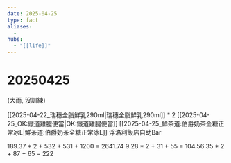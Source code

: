 ```yaml
---
date: 2025-04-25
type: fact
aliases:
  -
hubs:
  - "[[life]]"
---
```


# 20250425

(大雨, 沒訓練)

[[2025-04-22_瑞穗全脂鮮乳290ml|瑞穗全脂鮮乳290ml]] * 2
[[2025-04-25_OK:鐵道雞腿便當|OK:鐵道雞腿便當]]
[[2025-04-25_鮮茶道:伯爵奶茶全糖正常冰L|鮮茶道:伯爵奶茶全糖正常冰L]]
浮洛利飯店自助Bar

189.37 * 2 + 532 + 531 + 1200 = 2641.74
9.28 * 2 + 31 + 55 = 104.56
35 * 2 + 87 + 65 = 222
